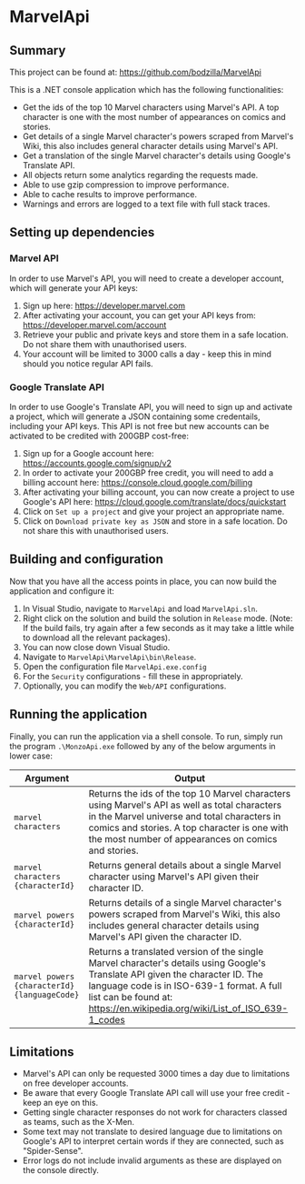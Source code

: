 # MarvelApi
## Summary
This project can be found at: https://github.com/bodzilla/MarvelApi

This is a .NET console application which has the following functionalities:
- Get the ids of the top 10 Marvel characters using Marvel's API. A top character is one with
the most number of appearances on comics and stories.
- Get details of a single Marvel character's powers scraped from Marvel's Wiki, this also includes general character details using Marvel's API.
- Get a translation of the single Marvel character's details using Google's Translate API.
- All objects return some analytics regarding the requests made.
- Able to use gzip compression to improve performance.
- Able to cache results to improve performance.
- Warnings and errors are logged to a text file with full stack traces.

## Setting up dependencies
### Marvel API
In order to use Marvel's API, you will need to create a developer account, which will generate your API keys:
1) Sign up here: https://developer.marvel.com
2) After activating your account, you can get your API keys from: https://developer.marvel.com/account
3) Retrieve your public and private keys and store them in a safe location. Do not share them with unauthorised users.
4) Your account will be limited to 3000 calls a day - keep this in mind should you notice regular API fails.

### Google Translate API
In order to use Google's Translate API, you will need to sign up and activate a project, which will generate a JSON containing some credentails, including your API keys. This API is not free but new accounts can be activated to be credited with 200GBP cost-free:
1) Sign up for a Google account here: https://accounts.google.com/signup/v2
2) In order to activate your 200GBP free credit, you will need to add a billing account here: https://console.cloud.google.com/billing
3) After activating your billing account, you can now create a project to use Google's API here: https://cloud.google.com/translate/docs/quickstart
4) Click on `Set up a project` and give your project an appropriate name.
5) Click on `Download private key as JSON` and store in a safe location. Do not share this with unauthorised users.

## Building and configuration
Now that you have all the access points in place, you can now build the application and configure it:
1) In Visual Studio, navigate to `MarvelApi` and load `MarvelApi.sln`.
2) Right click on the solution and build the solution in `Release` mode. (Note: If the build fails, try again after a few seconds as it may take a little while to download all the relevant packages).
3) You can now close down Visual Studio.
4) Navigate to `MarvelApi\MarvelApi\bin\Release`.
5) Open the configuration file `MarvelApi.exe.config`
6) For the `Security` configurations - fill these in appropriately.
7) Optionally, you can modify the `Web/API` configurations.

## Running the application
Finally, you can run the application via a shell console. To run, simply run the program `.\MonzoApi.exe` followed by any of the below arguments in lower case:

Argument | Output 
--- | --- 
`marvel characters` | Returns the ids of the top 10 Marvel characters using Marvel's API as well as total characters in the Marvel universe and total characters in comics and stories. A top character is one with the most number of appearances on comics and stories.
`marvel characters {characterId}` | Returns general details about a single Marvel character using Marvel's API given their character ID.
`marvel powers {characterId}` | Returns details of a single Marvel character's powers scraped from Marvel's Wiki, this also includes general character details using Marvel's API given the character ID.
`marvel powers {characterId} {languageCode}` | Returns a translated version of the single Marvel character's details using Google's Translate API given the character ID. The language code is in ISO-639-1 format. A full list can be found at: https://en.wikipedia.org/wiki/List_of_ISO_639-1_codes

## Limitations
- Marvel's API can only be requested 3000 times a day due to limitations on free developer accounts.
- Be aware that every Google Translate API call will use your free credit - keep an eye on this.
- Getting single character responses do not work for characters classed as teams, such as the X-Men.
- Some text may not translate to desired language due to limitations on Google's API to interpret certain words if they are connected, such as "Spider-Sense".
- Error logs do not include invalid arguments as these are displayed on the console directly.

